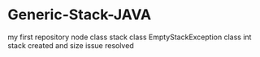 # Generic-Stack-JAVA
my first repository
node class
stack class
EmptyStackException class
int stack created and size issue resolved